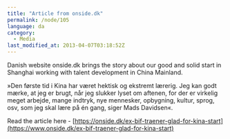 ```yaml
---
title: "Article from onside.dk"
permalink: /node/105
language: da
category:
  - Media
last_modified_at: 2013-04-07T03:18:52Z
---
```


Danish website onside.dk brings the story about our good and solid start in Shanghai working with talent development in China Mainland.

»Den første tid i Kina har været hektisk og ekstremt lærerig. Jeg kan godt mærke, at jeg er brugt, når jeg slukker lyset om aftenen, for der er virkelig meget arbejde, mange indtryk, nye mennesker, opbygning, kultur, sprog, osv, som jeg skal lære på én gang, siger Mads Davidsen«.

Read the article here - [https://onside.dk/ex-bif-traener-glad-for-kina-start](https://www.onside.dk/ex-bif-traener-glad-for-kina-start)
